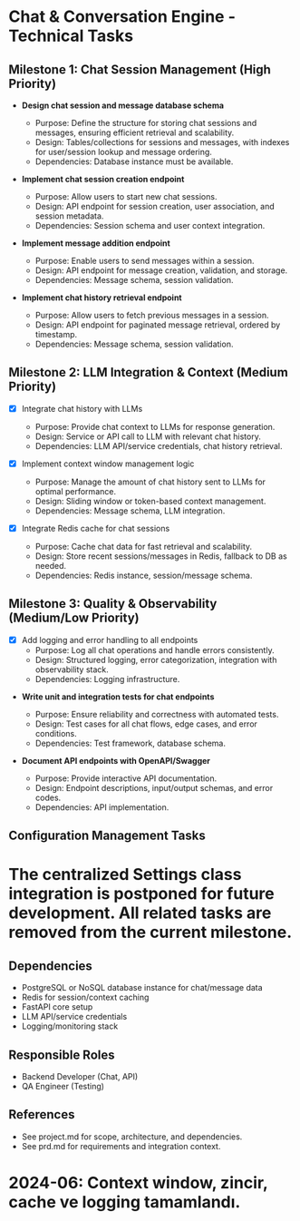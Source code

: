 # Chat & Conversation Engine - Technical Tasks

## Milestone 1: Chat Session Management (High Priority)

- **Design chat session and message database schema**
  - Purpose: Define the structure for storing chat sessions and messages, ensuring efficient retrieval and scalability.
  - Design: Tables/collections for sessions and messages, with indexes for user/session lookup and message ordering.
  - Dependencies: Database instance must be available.

- **Implement chat session creation endpoint**
  - Purpose: Allow users to start new chat sessions.
  - Design: API endpoint for session creation, user association, and session metadata.
  - Dependencies: Session schema and user context integration.

- **Implement message addition endpoint**
  - Purpose: Enable users to send messages within a session.
  - Design: API endpoint for message creation, validation, and storage.
  - Dependencies: Message schema, session validation.

- **Implement chat history retrieval endpoint**
  - Purpose: Allow users to fetch previous messages in a session.
  - Design: API endpoint for paginated message retrieval, ordered by timestamp.
  - Dependencies: Message schema, session validation.

## Milestone 2: LLM Integration & Context (Medium Priority)

- [x] Integrate chat history with LLMs
  - Purpose: Provide chat context to LLMs for response generation.
  - Design: Service or API call to LLM with relevant chat history.
  - Dependencies: LLM API/service credentials, chat history retrieval.

- [x] Implement context window management logic
  - Purpose: Manage the amount of chat history sent to LLMs for optimal performance.
  - Design: Sliding window or token-based context management.
  - Dependencies: Message schema, LLM integration.

- [x] Integrate Redis cache for chat sessions
  - Purpose: Cache chat data for fast retrieval and scalability.
  - Design: Store recent sessions/messages in Redis, fallback to DB as needed.
  - Dependencies: Redis instance, session/message schema.

## Milestone 3: Quality & Observability (Medium/Low Priority)

- [x] Add logging and error handling to all endpoints
  - Purpose: Log all chat operations and handle errors consistently.
  - Design: Structured logging, error categorization, integration with observability stack.
  - Dependencies: Logging infrastructure.

- **Write unit and integration tests for chat endpoints**
  - Purpose: Ensure reliability and correctness with automated tests.
  - Design: Test cases for all chat flows, edge cases, and error conditions.
  - Dependencies: Test framework, database schema.

- **Document API endpoints with OpenAPI/Swagger**
  - Purpose: Provide interactive API documentation.
  - Design: Endpoint descriptions, input/output schemas, and error codes.
  - Dependencies: API implementation.

## Configuration Management Tasks

# The centralized Settings class integration is postponed for future development. All related tasks are removed from the current milestone.

## Dependencies
- PostgreSQL or NoSQL database instance for chat/message data
- Redis for session/context caching
- FastAPI core setup
- LLM API/service credentials
- Logging/monitoring stack

## Responsible Roles
- Backend Developer (Chat, API)
- QA Engineer (Testing)

## References
- See project.md for scope, architecture, and dependencies.
- See prd.md for requirements and integration context.

# 2024-06: Context window, zincir, cache ve logging tamamlandı. 